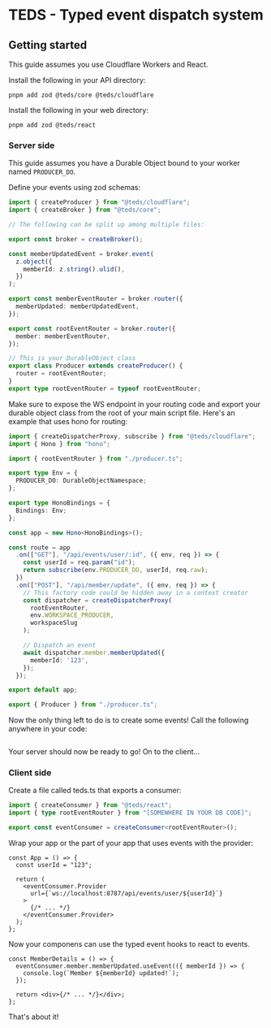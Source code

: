 # TEDS - Typed event dispatch system

## Getting started

This guide assumes you use Cloudflare Workers and React.

Install the following in your API directory:

```
pnpm add zod @teds/core @teds/cloudflare
```

Install the following in your web directory:

```
pnpm add zod @teds/react
```

### Server side

This guide assumes you have a Durable Object bound to your worker named `PRODUCER_DO`.

Define your events using zod schemas:

```ts
import { createProducer } from "@teds/cloudflare";
import { createBroker } from "@teds/core";

// The following can be split up among multiple files:

export const broker = createBroker();

const memberUpdatedEvent = broker.event(
  z.object({
    memberId: z.string().ulid(),
  })
);

export const memberEventRouter = broker.router({
  memberUpdated: memberUpdatedEvent,
});

export const rootEventRouter = broker.router({
  member: memberEventRouter,
});

// This is your DurableObject class
export class Producer extends createProducer() {
  router = rootEventRouter;
}
export type rootEventRouter = typeof rootEventRouter;
```

Make sure to expose the WS endpoint in your routing code and export your durable object class from the root of your main script file. Here's an example that uses hono for routing:

```ts
import { createDispatcherProxy, subscribe } from "@teds/cloudflare";
import { Hono } from "hono";

import { rootEventRouter } from "./producer.ts";

export type Env = {
  PRODUCER_DO: DurableObjectNamespace;
};

export type HonoBindings = {
  Bindings: Env;
};

const app = new Hono<HonoBindings>();

const route = app
  .on(["GET"], "/api/events/user/:id", ({ env, req }) => {
    const userId = req.param("id");
    return subscribe(env.PRODUCER_DO, userId, req.raw);
  })
  .on(["POST"], "/api/member/update", ({ env, req }) => {
    // This factory code could be hidden away in a context creator
    const dispatcher = createDispatcherProxy(
      rootEventRouter,
      env.WORKSPACE_PRODUCER,
      workspaceSlug
    );

    // Dispatch an event
    await dispatcher.member.memberUpdated({
      memberId: '123',
    });
  });

export default app;

export { Producer } from "./producer.ts";
```

Now the only thing left to do is to create some events! Call the following anywhere in your code:

```ts

```

Your server should now be ready to go! On to the client...

### Client side

Create a file called teds.ts that exports a consumer:

```ts
import { createConsumer } from "@teds/react";
import { type rootEventRouter } from "[SOMEWHERE IN YOUR DB CODE]";

export const eventConsumer = createConsumer<rootEventRouter>();
```

Wrap your app or the part of your app that uses events with the provider:

```tsx
const App = () => {
  const userId = "123";

  return (
    <eventConsumer.Provider
      url={`ws://localhost:8787/api/events/user/${userId}`}
    >
      {/* ... */}
    </eventConsumer.Provider>
  );
};
```

Now your componens can use the typed event hooks to react to events.

```tsx
const MemberDetails = () => {
  eventConsumer.member.memberUpdated.useEvent(({ memberId }) => {
    console.log(`Member ${memberId} updated!`);
  });

  return <div>{/* ... */}</div>;
};
```

That's about it!

